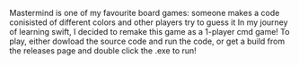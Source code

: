 Mastermind is one of my favourite board games: someone makes a code conisisted of different colors and other players try to guess it
In my journey of learning swift, I decided to remake this game as a 1-player cmd game!
To play, either dowload the source code and run the code, or get a build from the releases page and double click the .exe to run!
